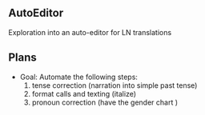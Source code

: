 ## AutoEditor
Exploration into an auto-editor for LN translations

## Plans
- Goal: Automate the following steps:
    1. tense correction (narration into simple past tense)
    2. format calls and texting (italize)
    3. pronoun correction (have the gender chart )